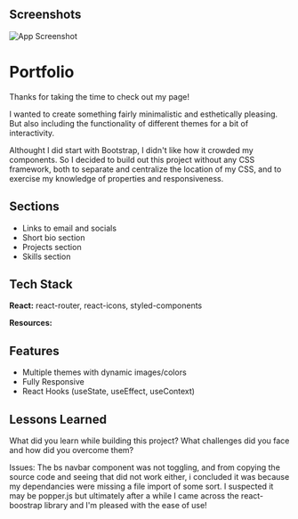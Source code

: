 ## Screenshots

![App Screenshot](C:\Users\Drew\Desktop\WebDev\Portfolio\react-portfolio\src\images\PortfolioDesign.jpg)

# Portfolio

Thanks for taking the time to check out my page!

I wanted to create something fairly minimalistic and esthetically pleasing. But also including the functionality of different themes for a bit of interactivity.

Althought I did start with Bootstrap, I didn't like how it crowded my components. So I decided to build out this project without any CSS framework, both to separate and centralize the location of my CSS, and to exercise my knowledge of properties and responsiveness.

## Sections

- Links to email and socials
- Short bio section
- Projects section
- Skills section

## Tech Stack

**React:**
react-router, react-icons, styled-components

**Resources:**

## Features

- Multiple themes with dynamic images/colors
- Fully Responsive
- React Hooks (useState, useEffect, useContext)

## Lessons Learned

What did you learn while building this project? What challenges did you face and how did you overcome them?

Issues:
The bs navbar component was not toggling, and from copying the source code and seeing that did not work either, i concluded it was because my dependancies were missing a file import of some sort. I suspected it may be popper.js but ultimately after a while I came across the react-boostrap library and I'm pleased with the ease of use!
